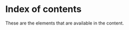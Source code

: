 # Index of contents

These are the elements that are available in the content.

```{tableofcontents}
```
